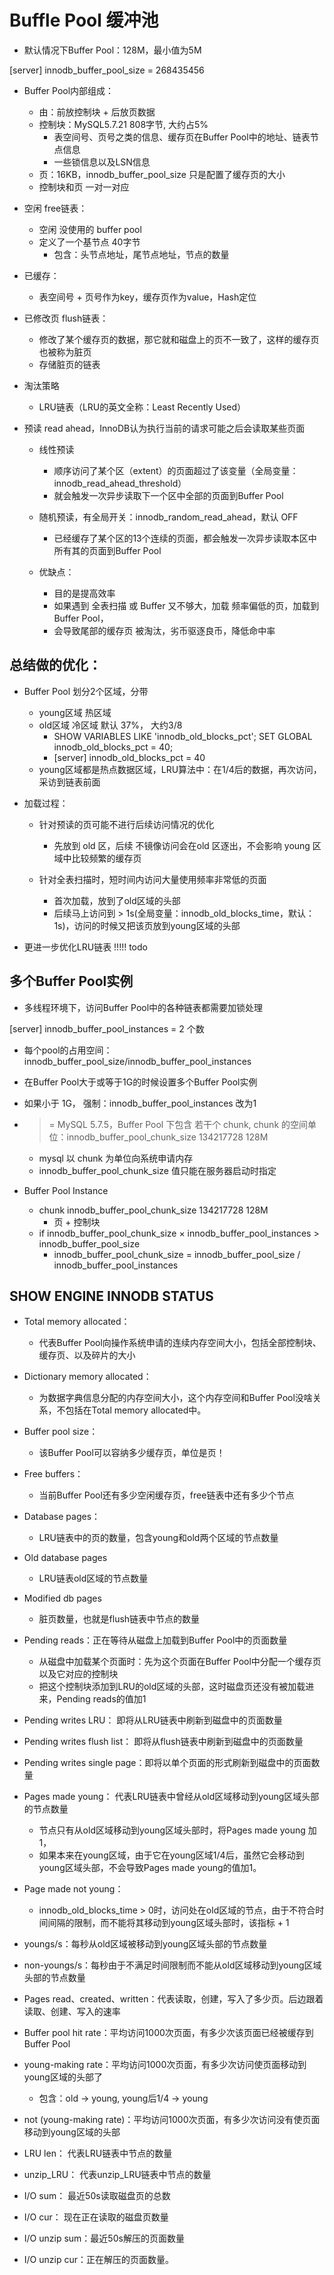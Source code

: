 # Buffle Pool 缓冲池

- 默认情况下Buffer Pool：128M，最小值为5M

[server]
innodb_buffer_pool_size = 268435456

- Buffer Pool内部组成：
  - 由：前放控制块 + 后放页数据
  - 控制块：MySQL5.7.21 808字节, 大约占5%
    - 表空间号、页号之类的信息、缓存页在Buffer Pool中的地址、链表节点信息
    - 一些锁信息以及LSN信息
  - 页：16KB，innodb_buffer_pool_size 只是配置了缓存页的大小
  - 控制块和页 一对一对应

- 空闲 free链表：
  - 空闲 没使用的 buffer pool
  - 定义了一个基节点 40字节
    - 包含：头节点地址，尾节点地址，节点的数量

- 已缓存：
  - 表空间号 + 页号作为key，缓存页作为value，Hash定位

- 已修改页 flush链表：
  - 修改了某个缓存页的数据，那它就和磁盘上的页不一致了，这样的缓存页也被称为脏页
  - 存储脏页的链表

- 淘汰策略
  - LRU链表（LRU的英文全称：Least Recently Used）

- 预读 read ahead，InnoDB认为执行当前的请求可能之后会读取某些页面
  - 线性预读
    - 顺序访问了某个区（extent）的页面超过了该变量（全局变量：innodb_read_ahead_threshold）
    - 就会触发一次异步读取下一个区中全部的页面到Buffer Pool

  - 随机预读，有全局开关：innodb_random_read_ahead，默认 OFF
    - 已经缓存了某个区的13个连续的页面，都会触发一次异步读取本区中所有其的页面到Buffer Pool

  - 优缺点：
    - 目的是提高效率
    - 如果遇到 全表扫描 或 Buffer 又不够大，加载 频率偏低的页，加载到Buffer Pool，
    - 会导致尾部的缓存页 被淘汰，劣币驱逐良币，降低命中率

## 总结做的优化：
- Buffer Pool 划分2个区域，分带
  - young区域 热区域
  - old区域   冷区域   默认 37%， 大约3/8
    - SHOW VARIABLES LIKE 'innodb_old_blocks_pct'; SET GLOBAL innodb_old_blocks_pct = 40;
    - [server] innodb_old_blocks_pct = 40
  - young区域都是热点数据区域，LRU算法中：在1/4后的数据，再次访问，采访到链表前面

- 加载过程：
  - 针对预读的页可能不进行后续访问情况的优化
    - 先放到 old 区，后续 不镜像访问会在old 区逐出，不会影响 young 区域中比较频繁的缓存页

  - 针对全表扫描时，短时间内访问大量使用频率非常低的页面
    - 首次加载，放到了old区域的头部
    - 后续马上访问到 > 1s(全局变量：innodb_old_blocks_time，默认：1s)，访问的时候又把该页放到young区域的头部
- 更进一步优化LRU链表 !!!!! todo

## 多个Buffer Pool实例
- 多线程环境下，访问Buffer Pool中的各种链表都需要加锁处理

[server]
innodb_buffer_pool_instances = 2 个数
- 每个pool的占用空间：innodb_buffer_pool_size/innodb_buffer_pool_instances
- 在Buffer Pool大于或等于1G的时候设置多个Buffer Pool实例
- 如果小于 1G， 强制：innodb_buffer_pool_instances 改为1

- >= MySQL 5.7.5，Buffer Pool 下包含 若干个 chunk, chunk 的空间单位：innodb_buffer_pool_chunk_size 134217728 128M
  - mysql 以 chunk 为单位向系统申请内存
  - innodb_buffer_pool_chunk_size 值只能在服务器启动时指定


- Buffer Pool Instance
  - chunk  innodb_buffer_pool_chunk_size 134217728 128M
    - 页 + 控制块
  - if innodb_buffer_pool_chunk_size × innodb_buffer_pool_instances > innodb_buffer_pool_size
    - innodb_buffer_pool_chunk_size = innodb_buffer_pool_size / innodb_buffer_pool_instances


## SHOW ENGINE INNODB STATUS
- Total memory allocated：
  - 代表Buffer Pool向操作系统申请的连续内存空间大小，包括全部控制块、缓存页、以及碎片的大小

- Dictionary memory allocated：
  - 为数据字典信息分配的内存空间大小，这个内存空间和Buffer Pool没啥关系，不包括在Total memory allocated中。

- Buffer pool size：
  - 该Buffer Pool可以容纳多少缓存页，单位是页！

- Free buffers：
  - 当前Buffer Pool还有多少空闲缓存页，free链表中还有多少个节点

- Database pages：
  - LRU链表中的页的数量，包含young和old两个区域的节点数量

- Old database pages
  - LRU链表old区域的节点数量

- Modified db pages
  - 脏页数量，也就是flush链表中节点的数量

- Pending reads：正在等待从磁盘上加载到Buffer Pool中的页面数量
  - 从磁盘中加载某个页面时：先为这个页面在Buffer Pool中分配一个缓存页以及它对应的控制块
  - 把这个控制块添加到LRU的old区域的头部，这时磁盘页还没有被加载进来，Pending reads的值加1

- Pending writes LRU：        即将从LRU链表中刷新到磁盘中的页面数量

- Pending writes flush list： 即将从flush链表中刷新到磁盘中的页面数量

- Pending writes single page：即将以单个页面的形式刷新到磁盘中的页面数量

- Pages made young：          代表LRU链表中曾经从old区域移动到young区域头部的节点数量
  - 节点只有从old区域移动到young区域头部时，将Pages made young 加1，
  - 如果本来在young区域，由于它在young区域1/4后，虽然它会移动到young区域头部，不会导致Pages made young的值加1。

- Page made not young：
  - innodb_old_blocks_time > 0时，访问处在old区域的节点，由于不符合时间间隔的限制，而不能将其移动到young区域头部时，该指标 + 1

- youngs/s：每秒从old区域被移动到young区域头部的节点数量

- non-youngs/s：每秒由于不满足时间限制而不能从old区域移动到young区域头部的节点数量

- Pages read、created、written：代表读取，创建，写入了多少页。后边跟着读取、创建、写入的速率

- Buffer pool hit rate：平均访问1000次页面，有多少次该页面已经被缓存到Buffer Pool

- young-making rate：平均访问1000次页面，有多少次访问使页面移动到young区域的头部了
  - 包含：old -> young, young后1/4 -> young

- not (young-making rate)：平均访问1000次页面，有多少次访问没有使页面移动到young区域的头部

- LRU len：      代表LRU链表中节点的数量

- unzip_LRU：    代表unzip_LRU链表中节点的数量

- I/O sum：      最近50s读取磁盘页的总数

- I/O cur：      现在正在读取的磁盘页数量

- I/O unzip sum：最近50s解压的页面数量

- I/O unzip cur：正在解压的页面数量。
